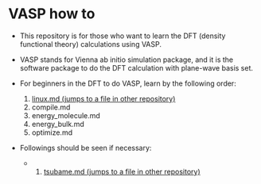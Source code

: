 # VASP how to
* This repository is for those who want to learn the DFT (density functional theory) calculations using VASP.
* VASP stands for Vienna ab initio simulation package, and it is the software package to do the DFT calculation with plane-wave basis set.
* For beginners in the DFT to do VASP, learn by the following order:
    1. [linux.md (jumps to a file in other repository)](https://github.com/ishikawa-group/gaussian_how_to/blob/main/linux.md)
    2. compile.md
    3. energy_molecule.md
    4. energy_bulk.md
    5. optimize.md

* Followings should be seen if necessary:
    + 1. [tsubame.md (jumps to a file in other repository)](https://github.com/ishikawa-group/gaussian_how_to/blob/main/tsubame.md)
    